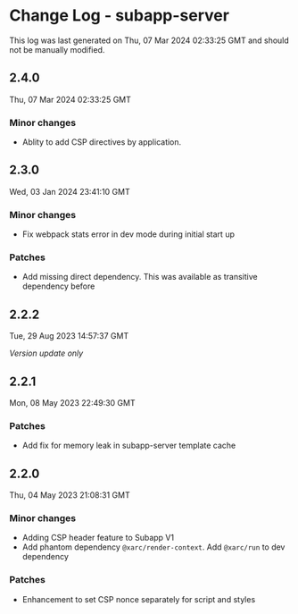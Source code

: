 # Change Log - subapp-server

This log was last generated on Thu, 07 Mar 2024 02:33:25 GMT and should not be manually modified.

## 2.4.0
Thu, 07 Mar 2024 02:33:25 GMT

### Minor changes

- Ablity to add CSP directives by application.

## 2.3.0
Wed, 03 Jan 2024 23:41:10 GMT

### Minor changes

- Fix webpack stats error in dev mode during initial start up

### Patches

- Add missing direct dependency. This was available as transitive dependency before

## 2.2.2
Tue, 29 Aug 2023 14:57:37 GMT

_Version update only_

## 2.2.1
Mon, 08 May 2023 22:49:30 GMT

### Patches

- Add fix for memory leak in subapp-server template cache

## 2.2.0
Thu, 04 May 2023 21:08:31 GMT

### Minor changes

- Adding CSP header feature to Subapp V1
- Add phantom dependency `@xarc/render-context`. Add `@xarc/run` to dev dependency

### Patches

- Enhancement to set CSP nonce separately for script and styles

